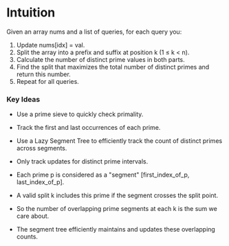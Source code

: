 # Intuition

Given an array nums and a list of queries, for each query you:

1. Update nums[idx] = val.
2. Split the array into a prefix and suffix at position k (1 ≤ k < n).
3. Calculate the number of distinct prime values in both parts.
4. Find the split that maximizes the total number of distinct primes and return this number.
5. Repeat for all queries.

### Key Ideas

- Use a prime sieve to quickly check primality.
- Track the first and last occurrences of each prime.
- Use a Lazy Segment Tree to efficiently track the count of distinct primes across segments.
- Only track updates for distinct prime intervals.


- Each prime p is considered as a "segment" [first_index_of_p, last_index_of_p].

- A valid split k includes this prime if the segment crosses the split point.

- So the number of overlapping prime segments at each k is the sum we care about.

- The segment tree efficiently maintains and updates these overlapping counts.